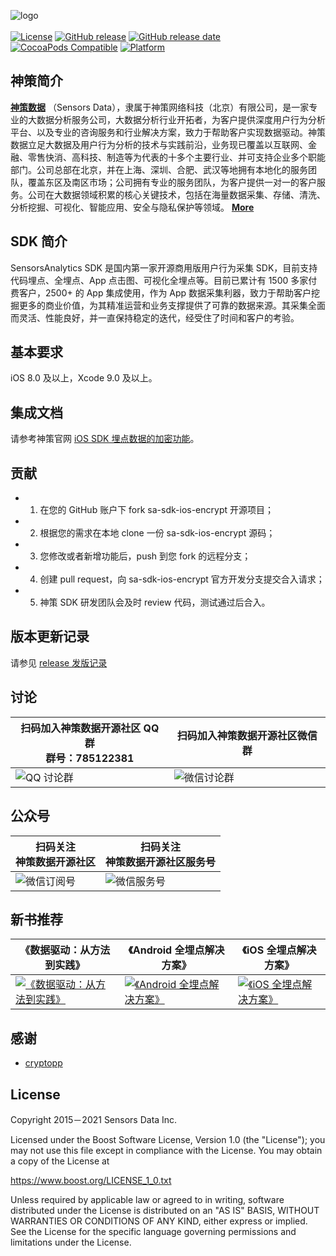 ![logo](https://opensource.sensorsdata.cn/wp-content/uploads/logo.png)
<br><br>
[![License](https://img.shields.io/github/license/sensorsdata/sa-sdk-ios-encrypt.svg)](https://github.com/sensorsdata/sa-sdk-ios-encrypt/blob/main/LICENSE)
[![GitHub release](https://img.shields.io/github/tag/sensorsdata/sa-sdk-ios-encrypt.svg?label=release)](https://github.com/sensorsdata/sa-sdk-ios-encrypt/releases)
[![GitHub release date](https://img.shields.io/github/release-date/sensorsdata/sa-sdk-ios-encrypt.svg)](https://github.com/sensorsdata/sa-sdk-ios-encrypt/releases)
[![CocoaPods Compatible](https://img.shields.io/cocoapods/v/SensorsAnalyticsEncrypt.svg)](https://img.shields.io/cocoapods/v/SensorsAnalyticsEncrypt.svg)
[![Platform](https://img.shields.io/cocoapods/p/SensorsAnalyticsEncrypt.svg?style=flat)](http://cocoadocs.org/docsets/SensorsAnalyticsEncrypt)

## 神策简介

[**神策数据**](https://www.sensorsdata.cn/)
（Sensors Data），隶属于神策网络科技（北京）有限公司，是一家专业的大数据分析服务公司，大数据分析行业开拓者，为客户提供深度用户行为分析平台、以及专业的咨询服务和行业解决方案，致力于帮助客户实现数据驱动。神策数据立足大数据及用户行为分析的技术与实践前沿，业务现已覆盖以互联网、金融、零售快消、高科技、制造等为代表的十多个主要行业、并可支持企业多个职能部门。公司总部在北京，并在上海、深圳、合肥、武汉等地拥有本地化的服务团队，覆盖东区及南区市场；公司拥有专业的服务团队，为客户提供一对一的客户服务。公司在大数据领域积累的核心关键技术，包括在海量数据采集、存储、清洗、分析挖掘、可视化、智能应用、安全与隐私保护等领域。 [**More**](https://www.sensorsdata.cn/about/aboutus.html)

## SDK 简介

SensorsAnalytics SDK 是国内第一家开源商用版用户行为采集 SDK，目前支持代码埋点、全埋点、App 点击图、可视化全埋点等。目前已累计有 1500 多家付费客户，2500+ 的 App 集成使用，作为 App 数据采集利器，致力于帮助客户挖掘更多的商业价值，为其精准运营和业务支撑提供了可靠的数据来源。其采集全面而灵活、性能良好，并一直保持稳定的迭代，经受住了时间和客户的考验。

## 基本要求

iOS 8.0 及以上，Xcode 9.0 及以上。

## 集成文档

请参考神策官网 [iOS SDK 埋点数据的加密功能](https://manual.sensorsdata.cn/sa/latest/tech_sdk_client_ios_super-22253311.html#id-.SDKAPI(iOS)v1.13-埋点数据的加密功能)。


## 贡献

* 1.  在您的 GitHub 账户下 fork sa-sdk-ios-encrypt 开源项目；
* 2.  根据您的需求在本地 clone 一份 sa-sdk-ios-encrypt 源码；
* 3.  您修改或者新增功能后，push 到您 fork 的远程分支；
* 4.  创建 pull request，向 sa-sdk-ios-encrypt 官方开发分支提交合入请求；
* 5.  神策 SDK 研发团队会及时 review 代码，测试通过后合入。

## 版本更新记录

请参见 [release 发版记录](https://github.com/sensorsdata/sa-sdk-ios-encrypt/releases)

## 讨论

| 扫码加入神策数据开源社区 QQ 群<br>群号：785122381 | 扫码加入神策数据开源社区微信群 |
| ------ | ------ |
|![ QQ 讨论群](https://opensource.sensorsdata.cn/wp-content/uploads/ContentCommonPic_1.png) | ![ 微信讨论群 ](https://opensource.sensorsdata.cn/wp-content/uploads/ContentCommonPic_2.png) |

## 公众号

| 扫码关注<br>神策数据开源社区 | 扫码关注<br>神策数据开源社区服务号 |
| ------ | ------ |
|![ 微信订阅号 ](https://opensource.sensorsdata.cn/wp-content/uploads/ContentCommonPic_3.png) | ![ 微信服务号 ](https://opensource.sensorsdata.cn/wp-content/uploads/ContentCommonPic_4.png) |


## 新书推荐

| 《数据驱动：从方法到实践》 | 《Android 全埋点解决方案》 | 《iOS 全埋点解决方案》
| ------ | ------ | ------ |
| [![《数据驱动：从方法到实践》](https://opensource.sensorsdata.cn/wp-content/uploads/data_driven_book_1.jpg)](https://item.jd.com/12322322.html) | [![《Android 全埋点解决方案》](https://opensource.sensorsdata.cn/wp-content/uploads/Android-全埋点thumbnail_1.png)](https://item.jd.com/12574672.html) | [![《iOS 全埋点解决方案》](https://opensource.sensorsdata.cn/wp-content/uploads/iOS-全埋点thumbnail_1.png)](https://item.jd.com/12867068.html)

## 感谢
- [cryptopp](https://github.com/weidai11/cryptopp) 

## License

Copyright 2015－2021 Sensors Data Inc.

Licensed under the Boost Software License, Version 1.0 (the "License");
you may not use this file except in compliance with the License.
You may obtain a copy of the License at

https://www.boost.org/LICENSE_1_0.txt

Unless required by applicable law or agreed to in writing, software
distributed under the License is distributed on an "AS IS" BASIS,
WITHOUT WARRANTIES OR CONDITIONS OF ANY KIND, either express or implied.
See the License for the specific language governing permissions and
limitations under the License.
